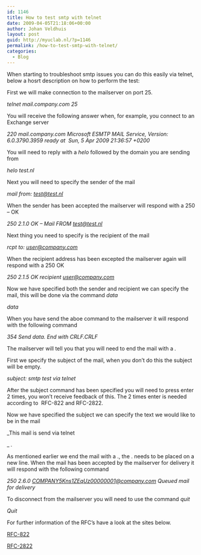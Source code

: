 ```yaml
---
id: 1146
title: How to test smtp with telnet
date: 2009-04-05T21:18:06+00:00
author: Johan Veldhuis
layout: post
guid: http://myuclab.nl/?p=1146
permalink: /how-to-test-smtp-with-telnet/
categories:
  - Blog
---
```

When starting to troubleshoot smtp issues you can do this easily via telnet, below a hosrt description on how to perform the test:

First we will make connection to the mailserver on port 25.

_telnet mail.company.com 25_

You will receive the following answer when, for example, you connect to an Exchange server

_220 mail.company.com Microsoft ESMTP MAIL Service, Version: 6.0.3790.3959 ready at  Sun, 5 Apr 2009 21:36:57 +0200_

You will need to reply with a _helo_ followed by the domain you are sending from

_helo test.nl_

Next you will need to specify the sender of the mail

_mail from:_ [_test@test.nl_](mailto:test@test.nl)

When the sender has been accepted the mailserver will respond with a 250 &#8211; OK

_250 2.1.0 OK &#8211; Mail FROM <test@test.nl>_

Next thing you need to specify is the recipient of the mail

_rcpt to:_ [_user@company.com_](mailto:user@company.com)

When the recipient address has been excepted the mailserver again will respond with a 250 OK

_250 2.1.5 OK recipient <user@company.com>_

Now we have specified both the sender and recipient we can specify the mail, this will be done via the command _data_

_data_

When you have send the aboe command to the mailserver it will respond with the following command

_354 Send data. End with CRLF.CRLF_

The mailserver will tell you that you will need to end the mail with a _._

First we specify the subject of the mail, when you don&#8217;t do this the subject will be empty.

_subject: smtp test via telnet_

After the subject command has been specified you will need to press enter 2 times, you won&#8217;t receive feedback of this. The 2 times enter is needed according to  RFC-822 and RFC-2822.

Now we have specified the subject we can specify the text we would like to be in the mail

_This mail is send via telnet
  
_ _._

As mentioned earlier we end the mail with a ., the . needs to be placed on a new line. When the mail has been accepted by the mailserver for delivery it will respond with the following command

_250 2.6.0 <COMPANY5Kns1ZEqUz00000001@company.com> Queued mail for delivery_

To disconnect from the mailserver you will need to use the command _quit_

_Quit_

For further information of the RFC&#8217;s have a look at the sites below.

<a href="http://www.ietf.org/rfc/rfc0822.txt" target="_blank">RFC-822</a>
  
<a href="http://www.ietf.org/rfc/rfc2822.txt" target="_blank">RFC-2822</a>